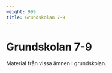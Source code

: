 ```yaml
---
weight: 999
title: Grundskolan 7-9
---
```


# Grundskolan 7-9

Material från vissa ämnen i grundskolan.